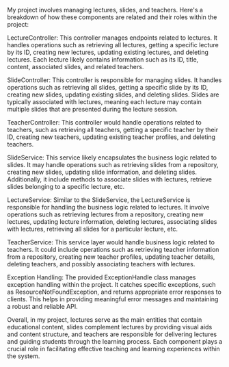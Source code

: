 My project involves managing lectures, slides, and teachers. Here's a breakdown of how these components are related and their roles within the project:

LectureController: This controller manages endpoints related to lectures. It handles operations such as retrieving all lectures, getting a specific lecture by its ID, creating new lectures, updating existing lectures, and deleting lectures. Each lecture likely contains information such as its ID, title, content, associated slides, and related teachers.

SlideController: This controller is responsible for managing slides. It handles operations such as retrieving all slides, getting a specific slide by its ID, creating new slides, updating existing slides, and deleting slides. Slides are typically associated with lectures, meaning each lecture may contain multiple slides that are presented during the lecture session.

TeacherController: This controller would handle operations related to teachers, such as retrieving all teachers, getting a specific teacher by their ID, creating new teachers, updating existing teacher profiles, and deleting teachers.

SlideService: This service likely encapsulates the business logic related to slides. It may handle operations such as retrieving slides from a repository, creating new slides, updating slide information, and deleting slides. Additionally, it include methods to associate slides with lectures, retrieve slides belonging to a specific lecture, etc.

LectureService: Similar to the SlideService, the LectureService is responsible for handling the business logic related to lectures. It involve operations such as retrieving lectures from a repository, creating new lectures, updating lecture information, deleting lectures, associating slides with lectures, retrieving all slides for a particular lecture, etc.

TeacherService: This service layer would handle business logic related to teachers. It could include operations such as retrieving teacher information from a repository, creating new teacher profiles, updating teacher details, deleting teachers, and possibly associating teachers with lectures.

Exception Handling: The provided ExceptionHandle class manages exception handling within the project. It catches specific exceptions, such as ResourceNotFoundException, and returns appropriate error responses to clients. This helps in providing meaningful error messages and maintaining a robust and reliable API.

Overall, in my project, lectures serve as the main entities that contain educational content, slides complement lectures by providing visual aids and content structure, and teachers are responsible for delivering lectures and guiding students through the learning process. Each component plays a crucial role in facilitating effective teaching and learning experiences within the system.
